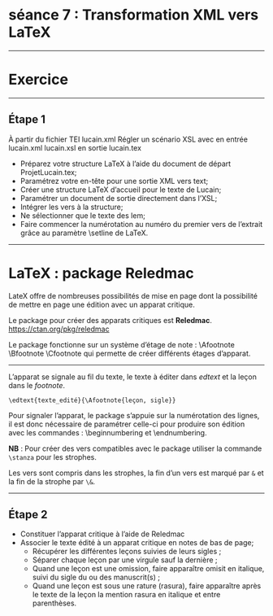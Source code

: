 # séance 7 : Transformation XML vers LaTeX
---
# Exercice

---
 
## Étape 1

À partir du fichier TEI lucain.xml
Régler un scénario XSL avec en entrée lucain.xml lucain.xsl en sortie lucain.tex

- Préparez votre structure LaTeX à l’aide du document de départ ProjetLucain.tex;
- Paramétrez votre en-tête pour une sortie XML vers text;
- Créer une structure LaTeX d’accueil pour le texte de Lucain;
- Paramétrer un document de sortie directement dans l’XSL;
- Intégrer les vers à la structure;
- Ne sélectionner que le texte des lem;
- Faire commencer la numérotation au numéro du premier vers de l’extrait grâce au paramètre  \setline de LaTeX.
      
---
# LaTeX : package Reledmac

LateX offre de nombreuses possibilités de mise en page dont la possibilité de mettre en page une édition avec un apparat critique.

Le package pour créer des apparats critiques est **Reledmac**.
https://ctan.org/pkg/reledmac 

Le package fonctionne sur un système d’étage de note :
\Afootnote \Bfootnote \Cfootnote qui permette de créer différents étages d’apparat.

---

L’apparat se signale au fil du texte, le texte  à éditer dans *edtext* et la leçon dans le *footnote*.

`\edtext{texte_edité}{\Afootnote{leçon, sigle}}`
 
Pour signaler l’apparat, le package s’appuie sur la numérotation des lignes, il est donc nécessaire de paramétrer celle-ci pour produire son édition avec les commandes : \beginnumbering et \endnumbering.

**NB** : Pour créer des vers compatibles avec le package utiliser la commande `\stanza` pour les strophes.

Les vers sont compris dans les strophes, la fin d’un vers est marqué par `&` et la fin de la strophe par `\&`.  

---
  

## Étape 2

- Constituer l’apparat critique à l’aide de Reledmac 
- Associer le texte édité à un apparat critique en notes de bas de page;
	- Récupérer les différentes leçons suivies de leurs sigles ;
	- Séparer chaque leçon par une virgule sauf la dernière ;
	- Quand une leçon est une omission, faire apparaître omisit en italique, suivi du sigle du ou des manuscrit(s) ;
	- Quand une leçon est sous une rature (rasura), faire apparaître après le texte de la leçon la mention rasura en italique et entre parenthèses.
